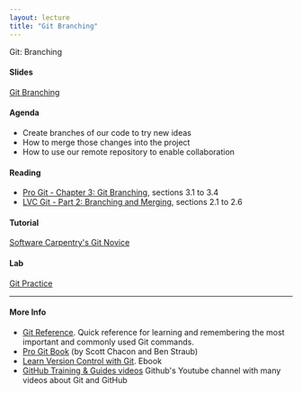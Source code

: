 ```yaml
---
layout: lecture
title: "Git Branching"
---
```


<p class="message">
  Git: Branching
</p>

<h4>
	<span class="fa fa-picture-o fa-lg main-list-item-icon"></span>
	Slides
</h4>

<a href="https://docs.google.com/presentation/d/10bODT4eUDe-pGhEUSNozRpxVkrC4GsKSHZpbsRJx7y0/pub?start=false&loop=false&delayms=3000" target="_blank">Git Branching</a>

<h4>
	<span class="fa fa-bars fa-lg main-list-item-icon"></span>
	Agenda
</h4>

- Create branches of our code to try new ideas
- How to merge those changes into the project
- How to use our remote repository to enable collaboration


<h4>
	<span class="fa fa-book fa-lg main-list-item-icon"></span>
	Reading
</h4>

- [Pro Git - Chapter 3: Git Branching](https://git-scm.com/book/en/v2/Getting-Started-About-Version-Control), sections 3.1 to 3.4
- [LVC Git - Part 2: Branching and Merging](http://www.git-tower.com/learn/git/ebook/command-line/remote-repositories/introduction#start), sections 2.1 to 2.6

<h4>
	<span class="fa fa-code fa-lg main-list-item-icon"></span>
	Tutorial
</h4>

<a href="http://swcarpentry.github.io/git-novice/index.html" target="_blank">Software Carpentry's Git Novice</a>


<h4>
	<span class="fa fa-flask fa-lg main-list-item-icon"></span>
	Lab
</h4>
<a href="https://github.com/gastonstat/stat259/tree/gh-pages/tutorials/command-line.md" target="_blank">Git Practice</a>

------


<h4>
	<span class="fa fa-info-circle fa-lg main-list-item-icon"></span>
	More Info
</h4>

- [Git Reference](http://gitref.org/index.html). Quick reference for learning and remembering the most important and commonly used Git commands.
- [Pro Git Book](https://git-scm.com/book/en/v2) (by Scott Chacon and Ben Straub)
- [Learn Version Control with Git](http://www.git-tower.com/learn/git/ebook/command-line/introduction). Ebook 
- [GitHub Training & Guides videos](https://www.youtube.com/channel/UCP7RrmoueENv9TZts3HXXtw) Github's Youtube channel with many videos about Git and GitHub

